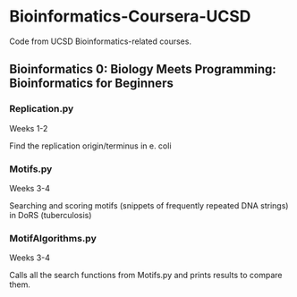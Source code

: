 # Bioinformatics-Coursera-UCSD

Code from UCSD Bioinformatics-related courses.

## Bioinformatics 0: Biology Meets Programming: Bioinformatics for Beginners
### Replication.py
Weeks 1-2

Find the replication origin/terminus in e. coli

### Motifs.py
Weeks 3-4

Searching and scoring motifs (snippets of frequently repeated DNA strings) in DoRS (tuberculosis)

### MotifAlgorithms.py
Weeks 3-4

Calls all the search functions from Motifs.py and prints results to compare them. 
